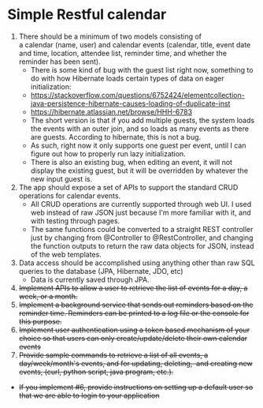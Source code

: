# Simple Restful calendar

1. There should be a minimum of two models consisting of a calendar (name, user) and calendar events (calendar, title, event date and time, location, attendee list, reminder time, and whether the reminder has been sent).  
    * There is some kind of bug with the guest list right now, something to do with how Hibernate loads certain types of data on eager initialization:
    * https://stackoverflow.com/questions/6752424/elementcollection-java-persistence-hibernate-causes-loading-of-duplicate-inst
    * https://hibernate.atlassian.net/browse/HHH-6783
    * The short version is that if you add multiple guests, the system loads the events with an outer join, and so loads as many events as there are guests. According to hibernate, this is not a bug.
    * As such, right now it only supports one guest per event, until I can figure out how to properly run lazy initialization.
    * There is also an existing bug, when editing an event, it will not display the existing guest, but it will be overridden by whatever the new input guest is.
2. The app should expose a set of APIs to support the standard CRUD operations for calendar events.  
    * All CRUD operations are currently supported through web UI. I used web instead of raw JSON just because I'm more familiar with it, and with testing through pages.
    * The same functions could be converted to a straight REST controller just by changing from @Controller to @RestController, and changing the function outputs to return the raw data objects for JSON, instead of the web templates.
3. Data access should be accomplished using anything other than raw SQL queries to the database (JPA, Hibernate, JDO, etc)  
    * Data is currently saved through JPA.
4. ~~Implement APIs to allow a user to retrieve the list of events for a day, a week, or a month.~~
5. ~~Implement a background service that sends out reminders based on the reminder time. Reminders can be printed to a log file or the console for this purpose.~~
6. ~~Implement user authentication using a token based mechanism of your choice so that users can only create/update/delete their own calendar events~~
7. ~~Provide sample commands to retrieve a list of all events, a day/week/month's events, and for updating, deleting,  and creating new events, (curl, python script, java program, etc.).~~
- ~~If you implement #6, provide instructions on setting up a default user so that we are able to login to your application~~

